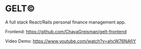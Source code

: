 # GELT©️

A full stack React/Rails personal finance management app.

Frontend: https://github.com/ChayaGreisman/gelt-frontend

Video Demo: https://www.youtube.com/watch?v=ahcW76NAfiY
